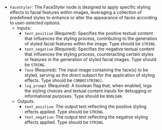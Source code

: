 - `FaceStyler`: The FaceStyler node is designed to apply specific styling effects to facial features within images, leveraging a collection of predefined styles to enhance or alter the appearance of faces according to user-selected options.
    - Inputs:
        - `text_positive` (Required): Specifies the positive textual content that influences the styling process, contributing to the generation of styled facial features within the image. Type should be `STRING`.
        - `text_negative` (Required): Specifies the negative textual content that influences the styling process, counteracting certain styles or features in the generation of styled facial images. Type should be `STRING`.
        - `face` (Required): The input image containing the face(s) to be styled, serving as the direct subject for the application of styling effects. Type should be `COMBO[STRING]`.
        - `log_prompt` (Required): A boolean flag that, when enabled, logs the styling choices and textual content inputs for debugging or informational purposes. Type should be `BOOLEAN`.
    - Outputs:
        - `text_positive`: The output text reflecting the positive styling effects applied. Type should be `STRING`.
        - `text_negative`: The output text reflecting the negative styling effects applied. Type should be `STRING`.
